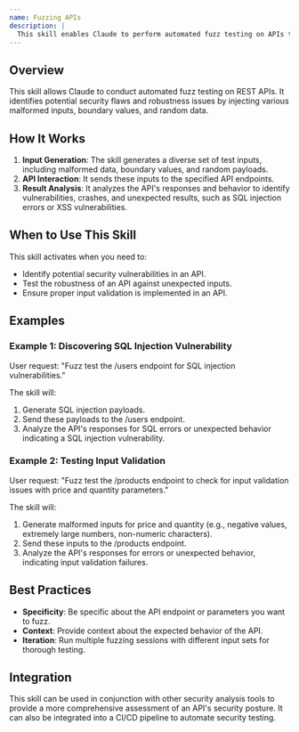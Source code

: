 ```yaml
---
name: Fuzzing APIs
description: |
  This skill enables Claude to perform automated fuzz testing on APIs to discover vulnerabilities, crashes, and unexpected behavior. It leverages malformed inputs, boundary values, and random payloads to generate comprehensive fuzz test suites. Use this skill when you need to identify potential SQL injection, XSS, command injection vulnerabilities, input validation failures, and edge cases in APIs. Trigger this skill by requesting fuzz testing, vulnerability scanning, or security analysis of an API. The skill is invoked using the `/fuzz-api` command.
---
```


## Overview

This skill allows Claude to conduct automated fuzz testing on REST APIs. It identifies potential security flaws and robustness issues by injecting various malformed inputs, boundary values, and random data.

## How It Works

1. **Input Generation**: The skill generates a diverse set of test inputs, including malformed data, boundary values, and random payloads.
2. **API Interaction**: It sends these inputs to the specified API endpoints.
3. **Result Analysis**: It analyzes the API's responses and behavior to identify vulnerabilities, crashes, and unexpected results, such as SQL injection errors or XSS vulnerabilities.

## When to Use This Skill

This skill activates when you need to:
- Identify potential security vulnerabilities in an API.
- Test the robustness of an API against unexpected inputs.
- Ensure proper input validation is implemented in an API.

## Examples

### Example 1: Discovering SQL Injection Vulnerability

User request: "Fuzz test the /users endpoint for SQL injection vulnerabilities."

The skill will:
1. Generate SQL injection payloads.
2. Send these payloads to the /users endpoint.
3. Analyze the API's responses for SQL errors or unexpected behavior indicating a SQL injection vulnerability.

### Example 2: Testing Input Validation

User request: "Fuzz test the /products endpoint to check for input validation issues with price and quantity parameters."

The skill will:
1. Generate malformed inputs for price and quantity (e.g., negative values, extremely large numbers, non-numeric characters).
2. Send these inputs to the /products endpoint.
3. Analyze the API's responses for errors or unexpected behavior, indicating input validation failures.

## Best Practices

- **Specificity**: Be specific about the API endpoint or parameters you want to fuzz.
- **Context**: Provide context about the expected behavior of the API.
- **Iteration**: Run multiple fuzzing sessions with different input sets for thorough testing.

## Integration

This skill can be used in conjunction with other security analysis tools to provide a more comprehensive assessment of an API's security posture. It can also be integrated into a CI/CD pipeline to automate security testing.